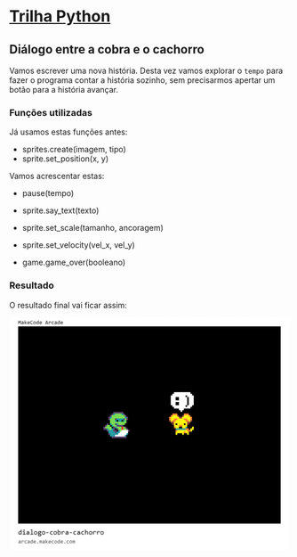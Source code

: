 # [Trilha Python](index.md)

## Diálogo entre a cobra e o cachorro

Vamos escrever uma nova história. Desta vez vamos explorar o `tempo` para fazer o programa contar a história sozinho, sem precisarmos apertar um botão para a história avançar.

### Funções utilizadas

Já usamos estas funções antes:

- sprites.create(imagem, tipo)
- sprite.set_position(x, y)

Vamos acrescentar estas:

- pause(tempo)
- sprite.say_text(texto)

- sprite.set_scale(tamanho, ancoragem)
- sprite.set_velocity(vel_x, vel_y)
- game.game_over(booleano)

### Resultado
O resultado final vai ficar assim:

![Arcade: Diálogo entre a cobra e o cachorro](img/arcade-dialogo-cobra-cachorro.png)

